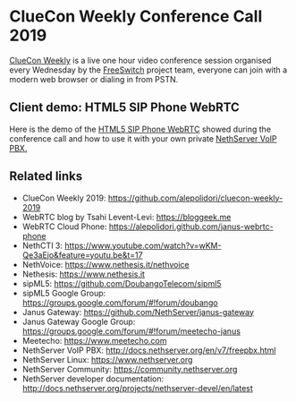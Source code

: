 # ClueCon Weekly Conference Call 2019

[ClueCon Weekly](https://freeswitch.org/confluence/display/FREESWITCH/ClueCon+Weekly+Conference+call) is a live one hour video conference session organised every Wednesday by the [FreeSwitch](https://freeswitch.com/) project team, everyone can join with a modern web browser or dialing in from PSTN.

## Client demo: HTML5 SIP Phone WebRTC

Here is the demo of the [HTML5 SIP Phone WebRTC](https://github.com/alepolidori/janus-webrtc-phone) showed during the conference call and how to use it with your own private [NethServer VoIP PBX.](https://github.com/alepolidori/howto-nethserver-voip-pbx)

## Related links

- ClueCon Weekly 2019: https://github.com/alepolidori/cluecon-weekly-2019
- WebRTC blog by Tsahi Levent-Levi: https://bloggeek.me
- WebRTC Cloud Phone: https://alepolidori.github.com/janus-webrtc-phone
- NethCTI 3: https://www.youtube.com/watch?v=wKM-Qe3aEjo&feature=youtu.be&t=17
- NethVoice: https://www.nethesis.it/nethvoice
- Nethesis: https://www.nethesis.it
- sipML5: https://github.com/DoubangoTelecom/sipml5
- sipML5 Google Group: https://groups.google.com/forum/#!forum/doubango
- Janus Gateway: https://github.com/NethServer/janus-gateway
- Janus Gateway Google Group: https://groups.google.com/forum/#!forum/meetecho-janus
- Meetecho: https://www.meetecho.com
- NethServer VoIP PBX: http://docs.nethserver.org/en/v7/freepbx.html
- NethServer Linux: https://www.nethserver.org
- NethServer Community: https://community.nethserver.org
- NethServer developer documentation: http://docs.nethserver.org/projects/nethserver-devel/en/latest



